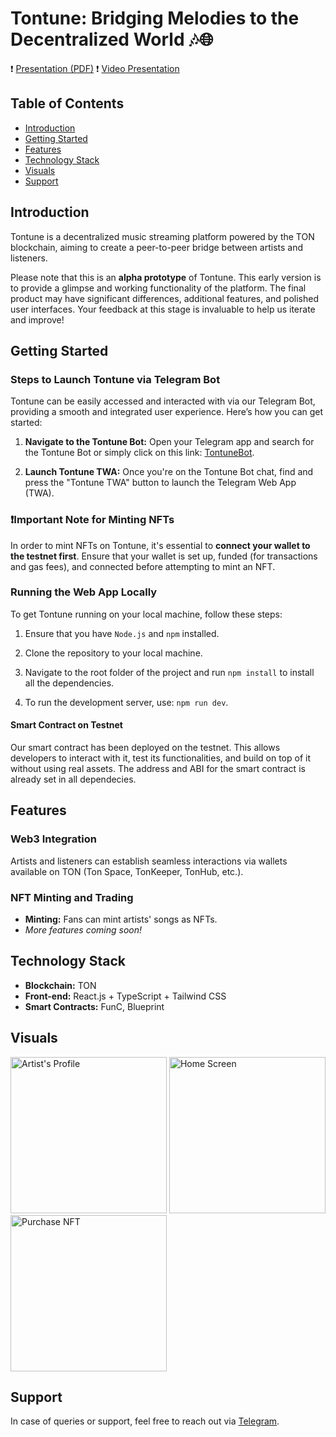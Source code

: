 # Tontune: Bridging Melodies to the Decentralized World 🎶🌐

:exclamation: [Presentation (PDF)](https://drive.google.com/file/d/1rFvgBOgUwmGKOK-MGTyXRDJvJhJ7-4Ro/view?usp=sharing)
:exclamation: [Video Presentation](https://drive.google.com/file/d/1nqG7447bfP9hbwZDAqaqORPoIlpbSU22/view?usp=sharing)

## Table of Contents
- [Introduction](#introduction)
- [Getting Started](#getting-started)
- [Features](#features)
- [Technology Stack](#technology-stack)
- [Visuals](#visuals)
- [Support](#support)

## Introduction
Tontune is a decentralized music streaming platform powered by the TON blockchain, aiming to create a peer-to-peer bridge between artists and listeners.

Please note that this is an **alpha prototype** of Tontune. This early version is to provide a glimpse and working functionality of the platform. The final product may have significant differences, additional features, and polished user interfaces. Your feedback at this stage is invaluable to help us iterate and improve!

## Getting Started

### Steps to Launch Tontune via Telegram Bot

Tontune can be easily accessed and interacted with via our Telegram Bot, providing a smooth and integrated user experience. Here’s how you can get started:

1. **Navigate to the Tontune Bot:** Open your Telegram app and search for the Tontune Bot or simply click on this link: [TontuneBot](https://t.me/TontuneBot/Tontune).

2. **Launch Tontune TWA:** Once you're on the Tontune Bot chat, find and press the "Tontune TWA" button to launch the Telegram Web App (TWA).

### :exclamation:Important Note for Minting NFTs
In order to mint NFTs on Tontune, it's essential to **connect your wallet to the testnet first**. Ensure that your wallet is set up, funded (for transactions and gas fees), and connected before attempting to mint an NFT.

### Running the Web App Locally
To get Tontune running on your local machine, follow these steps:

1. Ensure that you have `Node.js` and `npm` installed.

2. Clone the repository to your local machine.

3. Navigate to the root folder of the project and run `npm install` to install all the dependencies.

4. To run the development server, use: `npm run dev`.

#### Smart Contract on Testnet
Our smart contract has been deployed on the testnet. This allows developers to interact with it, test its functionalities, and build on top of it without using real assets. The address and ABI for the smart contract is already set in all dependecies.

## Features
### Web3 Integration
Artists and listeners can establish seamless interactions via wallets available on TON (Ton Space, TonKeeper, TonHub, etc.).

### NFT Minting and Trading
- **Minting:** Fans can mint artists' songs as NFTs.
- *More features coming soon!*

## Technology Stack
- **Blockchain:** TON
- **Front-end:** React.js + TypeScript + Tailwind CSS
- **Smart Contracts:** FunC, Blueprint

## Visuals
<img src="https://res.cloudinary.com/do6yo1hx8/image/upload/v1696706255/IMG_8648_vvblzc.jpg" alt="Artist's Profile" width="250"/>
<img src="https://res.cloudinary.com/do6yo1hx8/image/upload/v1696706260/IMG_8647_capow3.jpg" alt="Home Screen" width="250"/>
<img src="https://res.cloudinary.com/do6yo1hx8/image/upload/v1696706249/IMG_8649_ewf2n9.jpg" alt="Purchase NFT" width="250"/>

## Support
In case of queries or support, feel free to reach out via [Telegram](https://t.me/k_sterio).
